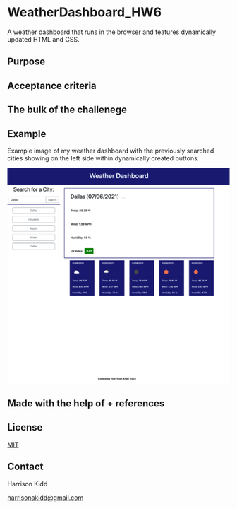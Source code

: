 # WeatherDashboard_HW6
A weather dashboard that runs in the browser and features dynamically updated HTML and CSS.

## Purpose


## Acceptance criteria


## The bulk of the challenege


## Example
Example image of my weather dashboard with the previously searched cities showing on the left side within dynamically created buttons.

![Dashboard Example](./assets/images/WeatherDashboardEx.png)

## Made with the help of + references


## License
[MIT](https://choosealicense.com/licenses/mit/)
<br>

## Contact
Harrison Kidd <br>

harrisonakidd@gmail.com 

